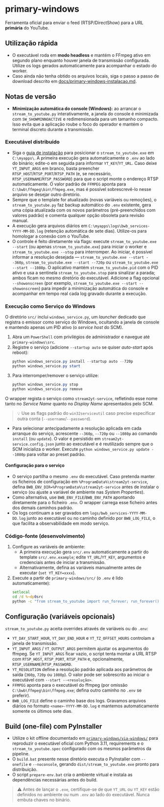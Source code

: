 # primary-windows

Ferramenta oficial para enviar o feed (RTSP/DirectShow) para a URL **primária** do YouTube.

## Utilização rápida

- O executável roda em **modo headless** e mantém o FFmpeg ativo em segundo plano enquanto houver janela de transmissão configurada. Utilize os logs gerados automaticamente para acompanhar o estado do worker.
- Caso ainda não tenha obtido os arquivos locais, siga o passo a passo de download descrito em [docs/primary-windows-instalacao.md](../docs/primary-windows-instalacao.md#11-obter-o-repositorio-git-ou-zip).

## Notas de versão

- **Minimização automática do console (Windows):** ao arrancar o `stream_to_youtube.py` interativamente, a janela do console é minimizada com `SW_SHOWMINNOACTIVE` e redimensionada para um tamanho compacto. Isso evita que a aplicação roube o foco do operador e mantém o terminal discreto durante a transmissão.

### Executável distribuído

- Siga o [guia de instalação](../docs/primary-windows-instalacao.md#2-executável-distribuído) para posicionar o `stream_to_youtube.exe` em `C:\myapps\`. A primeira execução gera automaticamente o `.env` ao lado do binário; edite-o em seguida para informar `YT_KEY`/`YT_URL`. Caso deixe `YT_INPUT_ARGS` em branco, basta preencher `RTSP_HOST`/`RTSP_PORT`/`RTSP_PATH` (e, se necessário, `RTSP_USERNAME`/`RTSP_PASSWORD`) para que o script monte o endereço RTSP automaticamente. O valor padrão de `FFMPEG` aponta para `C:\bwb\ffmpeg\bin\ffmpeg.exe`, mas é possível sobrescrevê-lo nesse arquivo se desejar outro diretório.
- Sempre que o template for atualizado (novas variáveis ou remoções), o `stream_to_youtube.py` faz backup automático do `.env` existente, gera uma cópia atualizada com os novos parâmetros (pré-preenchidos com valores padrão) e comenta qualquer opção obsoleta para revisão manual.
- A execução gera arquivos diários em `C:\myapps\logs\bwb_services-YYYY-MM-DD.log` (retenção automática de sete dias). Utilize-os para homologar a conexão com o YouTube.
- O controle é feito diretamente via flags: execute `stream_to_youtube.exe --start` (ou apenas `stream_to_youtube.exe`) para iniciar o worker e `stream_to_youtube.exe --stop` para interromper. Ao iniciar, é possível informar a resolução desejada — `stream_to_youtube.exe --start --360p`, `stream_to_youtube.exe --start --720p` ou `stream_to_youtube.exe --start --1080p`. O aplicativo mantém `stream_to_youtube.pid` com o PID ativo e usa a sentinela `stream_to_youtube.stop` para sinalizar a parada; ambos ficam no mesmo diretório do executável. Adicione a flag opcional `--showonscreen` (por exemplo, `stream_to_youtube.exe --start --showonscreen`) para impedir a minimização automática do console e acompanhar em tempo real cada log gravado durante a execução.

### Execução como Serviço do Windows

O diretório `src/` inclui `windows_service.py`, um *launcher* dedicado que registra o emissor como serviço do Windows, ocultando a janela de console e mantendo apenas um PID ativo (o *service host* do SCM).

1. Abra um `PowerShell` com privilégios de administrador e navegue até `primary-windows\src`.
2. Registre o serviço (adicione `--startup auto` se quiser *auto-start* após reboot):
   ```powershell
   python windows_service.py install --startup auto --720p
   python windows_service.py start
   ```
3. Para interromper/remover o serviço utilize:
   ```powershell
   python windows_service.py stop
   python windows_service.py remove
   ```

O wrapper regista o serviço como `stream2yt-service`, refletindo esse nome tanto no *Service Name* quanto no *Display Name* apresentados pelo SCM.

> 💡 Use as flags padrão do `win32serviceutil` caso precise especificar outra conta (`--username`/`--password`).

- Para selecionar antecipadamente a resolução aplicada em cada arranque do serviço, acrescente `--360p`, `--720p` ou `--1080p`
  ao comando `install` (ou `update`). O valor é persistido em `stream2yt-service.config.json` junto ao executável e é reutilizado
  sempre que o SCM inicializa o worker. Execute `python windows_service.py update --1080p` para voltar ao preset padrão.

#### Configuração para o serviço

- O serviço partilha o mesmo `.env` do executável. Caso pretenda manter os ficheiros de configuração em `%ProgramData%\stream2yt-service`, defina `BWB_ENV_DIR=%ProgramData%\stream2yt-service` antes de instalar o serviço (ou ajuste a variável de ambiente nas *System Properties*).
- Como alternativa, use `BWB_ENV_FILE`/`BWB_ENV_PATH` apontando diretamente para o ficheiro `.env`. O wrapper carrega esse ficheiro antes dos demais caminhos padrão.
- Os logs continuam a ser gravados em `logs/bwb_services-YYYY-MM-DD.log` junto ao executável ou no caminho definido por `BWB_LOG_FILE`, o que facilita a observabilidade em modo serviço.

### Código-fonte (desenvolvimento)

1. Configure as variáveis de ambiente:
   - A primeira execução gera `src/.env` automaticamente a partir do template `src/.env.example`; edite `YT_URL`/`YT_KEY`, argumentos e credenciais antes de iniciar a transmissão.
   - Alternativamente, defina as variáveis manualmente antes de executar (`set YT_KEY=xxxx`).
2. Execute a partir de `primary-windows/src/` (o `.env` é lido automaticamente):
   ```bat
   setlocal
   cd /d %~dp0src
   python -c "from stream_to_youtube import run_forever; run_forever()"
   ```

## Configuração (variáveis opcionais)

`stream_to_youtube.py` aceita overrides através de variáveis ou do `.env`:

- `YT_DAY_START_HOUR`, `YT_DAY_END_HOUR` e `YT_TZ_OFFSET_HOURS` controlam a janela de transmissão.
- `YT_INPUT_ARGS` / `YT_OUTPUT_ARGS` permitem ajustar os argumentos do ffmpeg. Se `YT_INPUT_ARGS` ficar vazio, o script tenta montar a URL RTSP com `RTSP_HOST`, `RTSP_PORT`, `RTSP_PATH` e, opcionalmente, `RTSP_USERNAME`/`RTSP_PASSWORD`.
- `YT_RESOLUTION` define a resolução padrão aplicada aos parâmetros de saída (`360p`, `720p` ou `1080p`). O valor pode ser sobrescrito ao iniciar o executável com `--start --<resolução>`.
- `FFMPEG` aponta para o executável do ffmpeg (por omissão `C:\bwb\ffmpeg\bin\ffmpeg.exe`; defina outro caminho no `.env` se preferir).
- `BWB_LOG_FILE` define o caminho base dos logs. Gravamos arquivos diários no formato
  `<nome>-YYYY-MM-DD.log` e mantemos automaticamente somente os últimos sete dias.

## Build (one-file) com PyInstaller

- Utilize o kit offline documentado em [`primary-windows/via-windows/`](./via-windows/README.md) para reproduzir o executável oficial com Python 3.11, requirements e o `stream_to_youtube.spec` configurado com os mesmos parâmetros da pipeline.
- O `build.bat` presente nesse diretório executa o PyInstaller com `--onefile` e `--noconsole`, gerando `dist/stream_to_youtube.exe` pronto para distribuição.
- O script `prepare-env.bat` cria o ambiente virtual e instala as dependências necessárias antes do build.

> ⚠️ Antes de lançar o `.exe`, certifique-se de que `YT_URL` ou `YT_KEY` estão definidos no ambiente ou num `.env` ao lado do executável. Nunca embuta chaves no binário.
